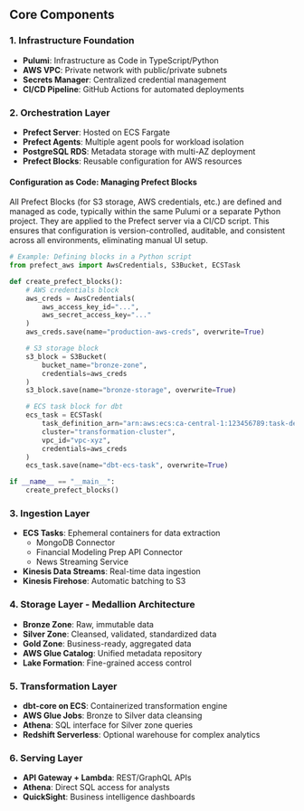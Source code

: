 ## Core Components

### 1. Infrastructure Foundation

- **Pulumi**: Infrastructure as Code in TypeScript/Python
- **AWS VPC**: Private network with public/private subnets
- **Secrets Manager**: Centralized credential management
- **CI/CD Pipeline**: GitHub Actions for automated deployments

### 2. Orchestration Layer

- **Prefect Server**: Hosted on ECS Fargate
- **Prefect Agents**: Multiple agent pools for workload isolation
- **PostgreSQL RDS**: Metadata storage with multi-AZ deployment
- **Prefect Blocks**: Reusable configuration for AWS resources

#### Configuration as Code: Managing Prefect Blocks

All Prefect Blocks (for S3 storage, AWS credentials, etc.) are defined and managed as code, typically within the same Pulumi or a separate Python project. They are applied to the Prefect server via a CI/CD script. This ensures that configuration is version-controlled, auditable, and consistent across all environments, eliminating manual UI setup.

```python
# Example: Defining blocks in a Python script
from prefect_aws import AwsCredentials, S3Bucket, ECSTask

def create_prefect_blocks():
    # AWS credentials block
    aws_creds = AwsCredentials(
        aws_access_key_id="...",
        aws_secret_access_key="..."
    )
    aws_creds.save(name="production-aws-creds", overwrite=True)

    # S3 storage block
    s3_block = S3Bucket(
        bucket_name="bronze-zone",
        credentials=aws_creds
    )
    s3_block.save(name="bronze-storage", overwrite=True)

    # ECS task block for dbt
    ecs_task = ECSTask(
        task_definition_arn="arn:aws:ecs:ca-central-1:123456789:task-definition/dbt-core",
        cluster="transformation-cluster",
        vpc_id="vpc-xyz",
        credentials=aws_creds
    )
    ecs_task.save(name="dbt-ecs-task", overwrite=True)

if __name__ == "__main__":
    create_prefect_blocks()
```

### 3. Ingestion Layer

- **ECS Tasks**: Ephemeral containers for data extraction
  - MongoDB Connector
  - Financial Modeling Prep API Connector
  - News Streaming Service
- **Kinesis Data Streams**: Real-time data ingestion
- **Kinesis Firehose**: Automatic batching to S3

### 4. Storage Layer - Medallion Architecture

- **Bronze Zone**: Raw, immutable data
- **Silver Zone**: Cleansed, validated, standardized data
- **Gold Zone**: Business-ready, aggregated data
- **AWS Glue Catalog**: Unified metadata repository
- **Lake Formation**: Fine-grained access control

### 5. Transformation Layer

- **dbt-core on ECS**: Containerized transformation engine
- **AWS Glue Jobs**: Bronze to Silver data cleansing
- **Athena**: SQL interface for Silver zone queries
- **Redshift Serverless**: Optional warehouse for complex analytics

### 6. Serving Layer

- **API Gateway + Lambda**: REST/GraphQL APIs
- **Athena**: Direct SQL access for analysts
- **QuickSight**: Business intelligence dashboards
